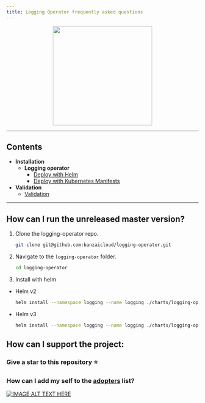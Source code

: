 ```yaml
---
title: Logging Operator frequently asked questions
---
```


<p align="center"><img src="../img/lo.svg" width="260"></p>
<p align="center">

---
## Contents
- **Installation**
  - **Logging operator**
    - [Deploy with Helm](#deploy-the-logging-operator-with-helm)
    - [Deploy with Kubernetes Manifests](#deploy-the-logging-operator-with-kubernetes-manifests)
- **Validation**
    - [Validation](#Validation)
---

## How can I run the unreleased master version?
1. Clone the logging-operator repo.
    ```bash
    git clone git@github.com:banzaicloud/logging-operator.git
    ```
1. Navigate to the `logging-operator` folder.
    ```bash
    cd logging-operator
    ```
1. Install with helm
  - Helm v2
    ```bash
    helm install --namespace logging --name logging ./charts/logging-operator --set image.tag=master
    ```
  - Helm v3
    ```bash
    helm install --namespace logging --name logging ./charts/logging-operator --set createCustomResource=false --set image.tag=master


## How can I support the project:

### Give a star to this repository :star:

### How can I add my self to the [adopters](https://github.com/banzaicloud/logging-operator/blob/master/ADOPTERS.md) list?
[![IMAGE ALT TEXT HERE](http://img.youtube.com/vi/2iaK8adpwfk/0.jpg)](http://www.youtube.com/watch?v=2iaK8adpwfk)

